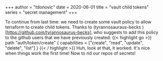 +++
author = "tdonovic"
date = 2020-06-01
title = "vault child tokens"
series = "secret management"
+++

To continue from last time: we need to create some vault policy to allow
terraform to create child tokens. Thanks to (tyrannosauraus-becks
)[https://github.com/tyrannosaurus-becks], who suggests to add this
policy to the github users that we have previously created:
{{< highlight go >}}
  path "auth/token/create" {
    capabilities = ["create", "read", "update", "delete", "list"]
  }
{{< / highlight >}}
Huh, look at that, it worked.
It's nice when things work the first time! Now to rid our repos of
secrets!
